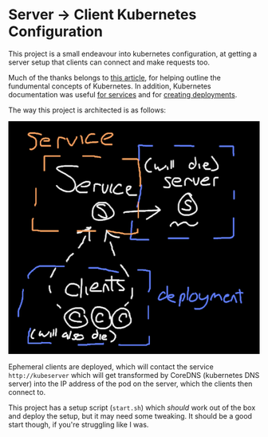 # Server -> Client Kubernetes Configuration

This project is a small endeavour into kubernetes configuration, at getting a server setup that clients can connect and make requests too.

Much of the thanks belongs to [this article](https://medium.com/google-cloud/understanding-kubernetes-networking-pods-7117dd28727), for
helping outline the fundumental concepts of Kubernetes. In addition, Kubernetes documentation was useful [for services](https://kubernetes.io/docs/concepts/services-networking/connect-applications-service/#creating-a-service)
and for [creating deployments](https://kubernetes.io/docs/concepts/workloads/controllers/deployment/#creating-a-deployment).

The way this project is architected is as follows:

![Architecture](./architecture.png)

Ephemeral clients are deployed, which will contact the service `http://kubeserver` which will get transformed by CoreDNS (kubernetes DNS server) into the IP address of the pod on the server, which the clients then connect to.

This project has a setup script (`start.sh`) which _should_ work out of the box and deploy the setup, but it may need some tweaking. It should be a good start though, if you're struggling like I was.
